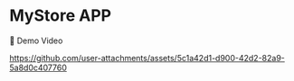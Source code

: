 # MyStore APP 

🎥 Demo Video

https://github.com/user-attachments/assets/5c1a42d1-d900-42d2-82a9-5a8d0c407760

